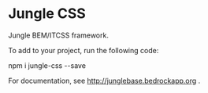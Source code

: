 # Jungle CSS

Jungle BEM/ITCSS framework.

To add to your project, run the following code:

   npm i jungle-css --save

For documentation, see http://junglebase.bedrockapp.org .
